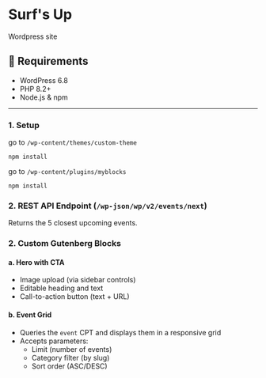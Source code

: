 # Surf's Up 

Wordpress site


## 🔧 Requirements

- WordPress 6.8
- PHP 8.2+
- Node.js & npm 

---

### 1. Setup

go to `/wp-content/themes/custom-theme`

```
npm install
```

go to `/wp-content/plugins/myblocks`

```
npm install
```

### 2. REST API Endpoint (`/wp-json/wp/v2/events/next`)

Returns the 5 closest upcoming events.

### 2. Custom Gutenberg Blocks

#### a. Hero with CTA
- Image upload (via sidebar controls)
- Editable heading and text
- Call-to-action button (text + URL)
#### b. Event Grid
- Queries the `event` CPT and displays them in a responsive grid
- Accepts parameters:
  - Limit (number of events)
  - Category filter (by slug)
  - Sort order (ASC/DESC)